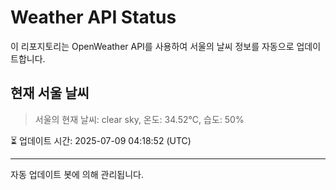 
# Weather API Status

이 리포지토리는 OpenWeather API를 사용하여 서울의 날씨 정보를 자동으로 업데이트합니다.

## 현재 서울 날씨
> 서울의 현재 날씨: clear sky, 온도: 34.52°C, 습도: 50%

⏳ 업데이트 시간: 2025-07-09 04:18:52 (UTC)

---
자동 업데이트 봇에 의해 관리됩니다.
